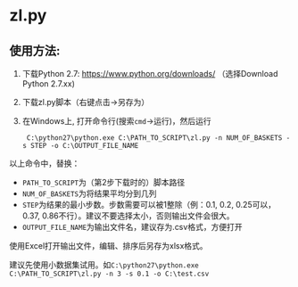# zl.py

使用方法:
----

1. 下载Python 2.7: https://www.python.org/downloads/ （选择Download Python 2.7.xx)
1. 下载zl.py脚本（右键点击->另存为）
1. 在Windows上, 打开命令行(搜索`cmd`->运行)，然后运行

        C:\python27\python.exe C:\PATH_TO_SCRIPT\zl.py -n NUM_OF_BASKETS -s STEP -o C:\OUTPUT_FILE_NAME
        
以上命令中，替换：
* `PATH_TO_SCRIPT`为（第2步下载时的）脚本路径
* `NUM_OF_BASKETS`为将结果平均分到几列
* `STEP`为结果的最小步数。步数需要可以被1整除（例：0.1, 0.2, 0.25可以，0.37, 0.86不行）。建议不要选择太小，否则输出文件会很大。
* `OUTPUT_FILE_NAME`为输出文件名，建议存为.csv格式，方便打开

使用Excel打开输出文件，编辑、排序后另存为xlsx格式。

建议先使用小数据集试用。如`C:\python27\python.exe C:\PATH_TO_SCRIPT\zl.py -n 3 -s 0.1 -o C:\test.csv`
